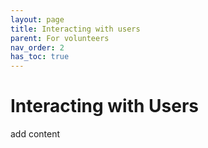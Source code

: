 ```yaml
---
layout: page
title: Interacting with users
parent: For volunteers
nav_order: 2
has_toc: true
---
```


# Interacting with Users

add content
